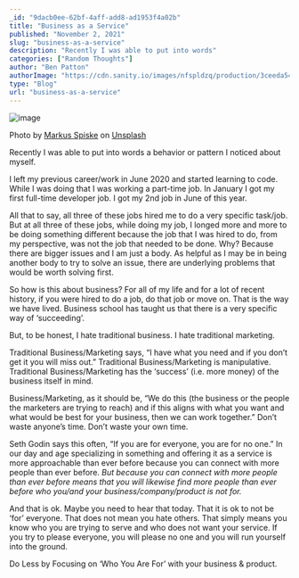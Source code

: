 ```yaml
---
_id: "9dacb0ee-62bf-4aff-add8-ad1953f4a02b"
title: "Business as a Service"
published: "November 2, 2021"
slug: "business-as-a-service"
description: "Recently I was able to put into words"
categories: ["Random Thoughts"]
author: "Ben Patton"
authorImage: "https://cdn.sanity.io/images/nfspldzq/production/3ceeda54221c7c0614ecc51f955c7be39a1da34e-512x512.jpg"
type: "Blog"
url: "business-as-a-service"
---
```


![image](https://cdn.sanity.io/images/nfspldzq/production/5eaa38fa70115f23a15397df610df43dfd79685e-1600x840.png?w=800)

Photo by [Markus Spiske](https://unsplash.com/@markusspiske?utm_source=medium&utm_medium=referral) on [Unsplash](https://unsplash.com?utm_source=medium&utm_medium=referral)

Recently I was able to put into words a behavior or pattern I noticed about myself.

I left my previous career/work in June 2020 and started learning to code. While I was doing that I was working a part-time job. In January I got my first full-time developer job. I got my 2nd job in June of this year.

All that to say, all three of these jobs hired me to do a very specific task/job. But at all three of these jobs, while doing my job, I longed more and more to be doing something different because the job that I was hired to do, from my perspective, was not the job that needed to be done. Why? Because there are bigger issues and I am just a body. As helpful as I may be in being another body to try to solve an issue, there are underlying problems that would be worth solving first.

So how is this about business? For all of my life and for a lot of recent history, if you were hired to do a job, do that job or move on. That is the way we have lived. Business school has taught us that there is a very specific way of ‘succeeding’.

But, to be honest, I hate traditional business. I hate traditional marketing.

Traditional Business/Marketing says, “I have what you need and if you don’t get it you will miss out.” Traditional Business/Marketing is manipulative. Traditional Business/Marketing has the ‘success’ (i.e. more money) of the business itself in mind.

Business/Marketing, as it should be, “We do this (the business or the people the marketers are trying to reach) and if this aligns with what you want and what would be best for your business, then we can work together.” Don’t waste anyone’s time. Don’t waste your own time.

Seth Godin says this often, “If you are for everyone, you are for no one.” In our day and age specializing in something and offering it as a service is more approachable than ever before because you can connect with more people than ever before. _But because you can connect with more people than ever before means that you will likewise find more people than ever before who you/and your business/company/product is not for._

And that is ok. Maybe you need to hear that today. That it is ok to not be ‘for’ everyone. That does not mean you hate others. That simply means you know who you are trying to serve and who does not want your service. If you try to please everyone, you will please no one and you will run yourself into the ground.

Do Less by Focusing on ‘Who You Are For’ with your business & product.
